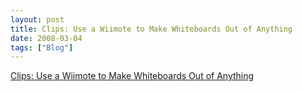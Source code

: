 ```yaml
---
layout: post
title: Clips: Use a Wiimote to Make Whiteboards Out of Anything
date: 2008-03-04
tags: ["Blog"]
---
```


  

[Clips: Use a Wiimote to Make Whiteboards Out of Anything](http://gizmodo.com/gadgets/clips/use-a-wiimote-to-make-whiteboards-out-of-anything-332039.php)